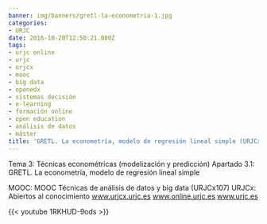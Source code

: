 ```yaml
---
banner: img/banners/gretl-la-econometria-1.jpg
categories:
- URJC
date: 2016-10-20T12:50:21.000Z
tags:
- urjc online
- urjc
- urjcx
- mooc
- big data
- openedx
- sistemas decisión
- e-learning
- formación online
- open education
- análisis de datos
- máster
title: 'GRETL. La econometría, modelo de regresión lineal simple (URJCx)'
---
```


Tema 3: Técnicas econométricas (modelización y predicción)
Apartado 3.1: GRETL. La econometría, modelo de regresión lineal simple

MOOC: MOOC Técnicas de análisis de datos y big data (URJCx107)
URJCx: Abiertos al conocimiento
www.urjcx.urjc.es
www.online.urjc.es
www.urjc.es

{{< youtube 1RKHUD-9ods >}}
